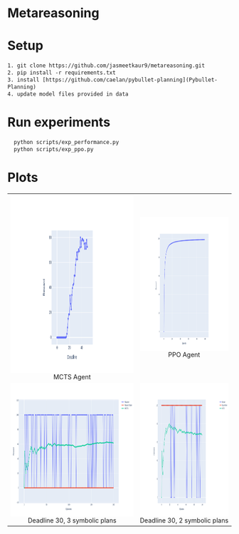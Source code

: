 # Metareasoning
# Setup 
```
1. git clone https://github.com/jasmeetkaur9/metareasoning.git
2. pip install -r requirements.txt
3. install [https://github.com/caelan/pybullet-planning](Pybullet-Planning)
4. update model files provided in data
```

# Run experiments 
```
  python scripts/exp_performance.py
  python scripts/exp_ppo.py
```
# Plots
<table>
  <tr>
    <td align="center"><img src="plots/deadline_score_1.png" alt="Alt text" style="display: block; margin: 0 auto;" title="Performance with increasing deadline" width="900" height="400">
          MCTS Agent </td>
    <td align="center"><img src="plots/navigation.png" alt="Alt text" style="display: block; margin: 0 auto;" title="PPO Agent" width="600" height="300">
          PPO Agent</td>
  </tr>
  <tr>
    <td align="center"><img src="plots/exp_11.png" alt="Alt text" style="display: block; margin: 0 auto;" title="Deadline 30, 3 symbolic plans" width="500" height="300">
    Deadline 30, 3 symbolic plans</td>
    <td align="center"><img src="plots/exp_15.png" alt="Alt text" style="display: block; margin: 0 auto;" title="Deadline 40, 2 symbolic plans" width="500" height="300">
    Deadline 30, 2 symbolic plans</td>
  </tr>
</table>


